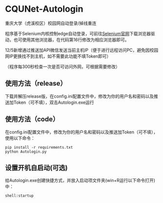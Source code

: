 # CQUNet-Autologin
重庆大学（虎溪校区）校园网自动登录/掉线重连

程序基于Selenium内核控制edge自动登录，可前往[Selenium官网](https://www.selenium.dev/documentation/webdriver/troubleshooting/errors/driver_location/)下载浏览器驱动，也可使用其他浏览器，在代码第16行修改为相应浏览器即可。

12/5新增通过推送加API微信发送当前主机IP（便于进行远程访问PC，避免因校园网IP更换找不到主机，如不需要此功能不填Token即可）

（程序每300秒检查一次是否可访问外网，可根据需要修改）

## 使用方法（release）

下载并解压release版，在config.ini配置文件中，修改为你的用户名和密码以及推送加Token（可不填），双击Autologin.exe运行

## 使用方法（code）

在config.ini配置文件中，修改为你的用户名和密码以及推送加Token（可不填），使用以下命令：

```
pip install -r requirements.txt
python Autologin.py
```

## 设置开机自启动(可选)

给Autologin.exe创建快捷方式，并放入启动项文件夹(win+R运行以下命令打开)中：

`shell:startup`

